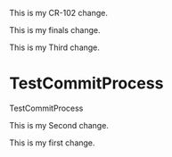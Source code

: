 This is my CR-102  change.

This is my finals  change.

This is my Third change.

TestCommitProcess
=================

TestCommitProcess

This is my Second change.

This is my first change.
